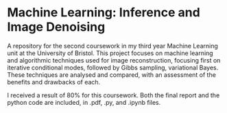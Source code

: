 # Machine Learning: Inference and Image Denoising
A repository for the second coursework in my third year Machine Learning unit at the University of Bristol. This project focuses on machine learning and algorithmic techniques used for image reconstruction, focusing first on iterative conditional modes, followed by Gibbs sampling, variational Bayes. These techniques are analysed and compared, with an assessment of the benefits and drawbacks of each.

I received a result of 80% for this coursework. Both the final report and the python code are included, in .pdf, .py, and .ipynb files.
